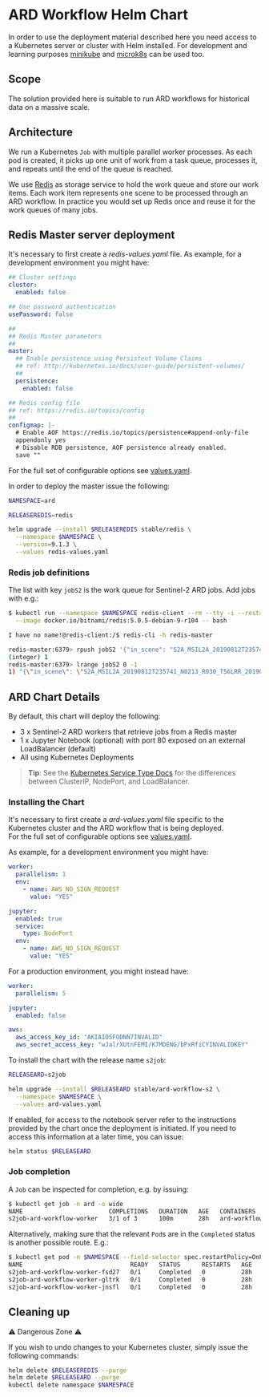 # ARD Workflow Helm Chart

In order to use the deployment material described here you need access to a Kubernetes server or cluster with Helm installed. For development and learning purposes [minikube](https://kubernetes.io/docs/setup/learning-environment/minikube/) and [microk8s](https://microk8s.io/) can be used too.

## Scope

The solution provided here is suitable to run ARD workflows for historical data on a massive scale.

## Architecture

We run a Kubernetes `Job` with multiple parallel worker processes. As each pod is created, it picks up one unit of work from a task queue, processes it, and repeats until the end of the queue is reached.

We use [Redis](https://redis.io/) as storage service to hold the work queue and store our work items. Each work item represents one scene to be processed through an ARD workflow. In practice you would set up Redis once and reuse it for the work queues of many jobs.

## Redis Master server deployment

It's necessary to first create a *redis-values.yaml* file. As example, for a development environment you might have:

```yaml
## Cluster settings
cluster:
  enabled: false

## Use password authentication
usePassword: false

##
## Redis Master parameters
##
master:
  ## Enable persistence using Persistent Volume Claims
  ## ref: http://kubernetes.io/docs/user-guide/persistent-volumes/
  ##
  persistence:
    enabled: false

## Redis config file
## ref: https://redis.io/topics/config
##
configmap: |-
  # Enable AOF https://redis.io/topics/persistence#append-only-file
  appendonly yes
  # Disable RDB persistence, AOF persistence already enabled.
  save ""
```

For the full set of configurable options see [values.yaml](https://github.com/helm/charts/blob/master/stable/redis/values.yaml).

In order to deploy the master issue the following:

```bash
NAMESPACE=ard

RELEASEREDIS=redis

helm upgrade --install $RELEASEREDIS stable/redis \
  --namespace $NAMESPACE \
  --version=9.1.3 \
  --values redis-values.yaml
```

### Redis job definitions

The list with key `jobS2` is the work queue for Sentinel-2 ARD jobs. Add jobs with e.g.:

```bash
$ kubectl run --namespace $NAMESPACE redis-client --rm --tty -i --restart='Never' \
  --image docker.io/bitnami/redis:5.0.5-debian-9-r104 -- bash

I have no name!@redis-client:/$ redis-cli -h redis-master

redis-master:6379> rpush jobS2 '{"in_scene": "S2A_MSIL2A_20190812T235741_N0213_R030_T56LRR_20190813T014708", "inter_dir": "/data/intermediate/"}'
(integer) 1
redis-master:6379> lrange jobS2 0 -1
1) "{\"in_scene\": \"S2A_MSIL2A_20190812T235741_N0213_R030_T56LRR_20190813T014708\", \"inter_dir\": \"/data/intermediate/\"}"
```

## ARD Chart Details

By default, this chart will deploy the following:

- 3 x Sentinel-2 ARD workers that retrieve jobs from a Redis master
- 1 x Jupyter Notebook (optional) with port 80 exposed on an external LoadBalancer (default)
- All using Kubernetes Deployments

> **Tip**: See the [Kubernetes Service Type Docs](https://kubernetes.io/docs/concepts/services-networking/service/#publishing-services-service-types)
for the differences between ClusterIP, NodePort, and LoadBalancer.

### Installing the Chart

It's necessary to first create a *ard-values.yaml* file specific to the Kubernetes cluster and the ARD workflow that is being deployed.\
For the full set of configurable options see [values.yaml](values.yaml).

As example, for a development environment you might have:

```yaml
worker:
  parallelism: 1
  env:
    - name: AWS_NO_SIGN_REQUEST
      value: "YES"

jupyter:
  enabled: true
  service:
    type: NodePort
  env:
    - name: AWS_NO_SIGN_REQUEST
      value: "YES"
```

For a production environment, you might instead have:

```yaml
worker:
  parallelism: 5

jupyter:
  enabled: false

aws:
  aws_access_key_id: "AKIAIOSFODNN7INVALID"
  aws_secret_access_key: "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"
```

To install the chart with the release name `s2job`:

```bash
RELEASEARD=s2job

helm upgrade --install $RELEASEARD stable/ard-workflow-s2 \
  --namespace $NAMESPACE \
  --values ard-values.yaml
```

If enabled, for access to the notebook server refer to the instructions provided by the chart once the deployment is initiated. If you need to access this information at a later time, you can issue:

```bash
helm status $RELEASEARD
```

### Job completion

A `Job` can be inspected for completion, e.g. by issuing:

```bash
$ kubectl get job -n ard -o wide
NAME                        COMPLETIONS   DURATION   AGE   CONTAINERS     IMAGES                          SELECTOR
s2job-ard-workflow-worker   3/1 of 3      100m       28h   ard-workflow   satapps/ard-workflow-s2:0.5.0   controller-uid=302c9874-0e24-4977-9360-bc8cfc76df96
```

Alternatively, making sure that the relevant `Pod`s are in the `Completed` status is another possible route. E.g.:

```bash
$ kubectl get pod -n $NAMESPACE --field-selector spec.restartPolicy=OnFailure -o wide
NAME                              READY   STATUS      RESTARTS   AGE   IP             NODE        NOMINATED NODE   READINESS GATES
s2job-ard-workflow-worker-fsd27   0/1     Completed   0          28h   10.244.2.129   k8snode02   <none>           <none>
s2job-ard-workflow-worker-gltrk   0/1     Completed   0          28h   10.244.3.114   k8snode03   <none>           <none>
s2job-ard-workflow-worker-jnsfl   0/1     Completed   0          28h   10.244.1.98    k8snode01   <none>           <none>
```

## Cleaning up

:warning: Dangerous Zone :warning:

If you wish to undo changes to your Kubernetes cluster, simply issue the following commands:

```bash
helm delete $RELEASEREDIS --purge
helm delete $RELEASEARD --purge
kubectl delete namespace $NAMESPACE
```

